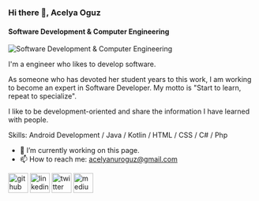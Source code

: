 ### Hi there 👋, Acelya Oguz
#### Software Development & Computer Engineering
![Software Development & Computer Engineering](https://arturssmirnovs.github.io/github-profile-readme-generator/images/banner.png)

I'm a engineer who likes to develop software. 

As someone who has devoted her student years to this work, I am working to become an expert in Software Developer. My motto is "Start to learn, repeat to specialize".

I like to be development-oriented and share the information I have learned with people. 

Skills: Android Development / Java / Kotlin / HTML / CSS / C# / Php

- 🔭 I’m currently working on this page. 
- 📫 How to reach me: acelyanuroguz@gmail.com 


[<img src='https://cdn.jsdelivr.net/npm/simple-icons@3.0.1/icons/github.svg' alt='github' height='40'>](https://github.com/acelyanoguz)  [<img src='https://cdn.jsdelivr.net/npm/simple-icons@3.0.1/icons/linkedin.svg' alt='linkedin' height='40'>](https://www.linkedin.com/in/acelyanuroguz/)  [<img src='https://cdn.jsdelivr.net/npm/simple-icons@3.0.1/icons/twitter.svg' alt='twitter' height='40'>](https://twitter.com/acelyanoguz)  [<img src='https://cdn.jsdelivr.net/npm/simple-icons@3.0.1/icons/medium.svg' alt='medium' height='40'>](acelyaoguz)  


